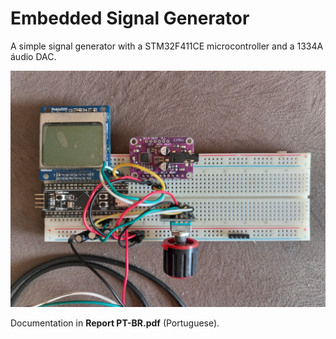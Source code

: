# Embedded Signal Generator
A simple signal generator with a STM32F411CE microcontroller and a 1334A áudio DAC.

![protoboard](images/proto.jpg)

Documentation in **Report PT-BR.pdf** (Portuguese).
